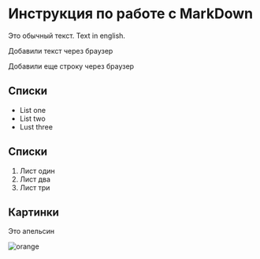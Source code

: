 # Инструкция по работе с MarkDown

Это обычный текст. Text in english.

Добавили текст через браузер

Добавили еще строку через браузер

## Списки 
* List one
* List two
* Lust three

## Списки
1. Лист один
2. Лист два
3. Лист три

## Картинки 
Это апельсин

![orange](orange.png)